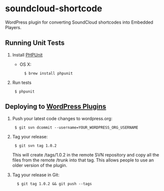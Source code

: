 # soundcloud-shortcode

WordPress plugin for converting SoundCloud shortcodes into Embedded Players.


## Running Unit Tests

1. Install [PHPUnit](https://github.com/sebastianbergmann/phpunit)

    - OS X:

    		$ brew install phpunit

2. Run tests

	    $ phpunit


## Deploying to [WordPress Plugins](https://wordpress.org/plugins/)

1. Push your latest code changes to wordpress.org:

    	$ git svn dcommit --username=YOUR_WORDPRESS_ORG_USERNAME

2. Tag your release:

	    $ git svn tag 1.0.2

	This will create /tags/1.0.2 in the remote SVN repository and copy all the files from the remote /trunk into that tag. This allows people to use an older version of the plugin.

3. Tag your release in Git:

   		 $ git tag 1.0.2 && git push --tags
